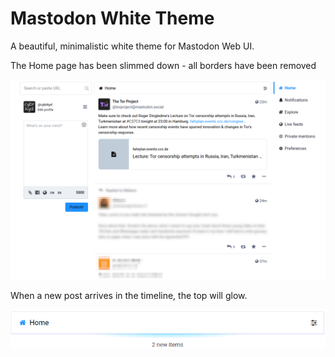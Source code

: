 
# Mastodon White Theme

A beautiful, minimalistic white theme for Mastodon Web UI.

The Home page has been slimmed down - all borders have been removed

[![Mastodon White Theme - Home](https://github.com/cybrkyd/mastodon-white-theme/blob/main/images/theme-home.png "Mastodon White Theme - Home")](https://github.com/cybrkyd/mastodon-white-theme/blob/main/images/theme-home.png)

When a new post arrives in the timeline, the top will glow.

[![Mastodon White Theme - New Timeline Post Glow](https://github.com/cybrkyd/mastodon-white-theme/blob/main/images/theme-glow.png "Mastodon White Theme - New Timeline Post Glow")](https://github.com/cybrkyd/mastodon-white-theme/blob/main/images/theme-glow.png)


